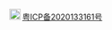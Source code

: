 <a target="_blank" href="http://beian.miit.gov.cn"><img src="https://a.msstatic.com/huya/main/img/cnb2.png" width="20" height="20" style="margin-right: 3px;">粤ICP备2020133161号</a>
<!-- http://beian.miit.gov.cn -->
